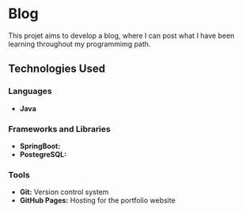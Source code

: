 # Blog
This projet aims to develop a blog, where I can post what I have been learning throughout my programmimg path.


## Technologies Used 
### Languages

- **Java** 

### Frameworks and Libraries
  - **SpringBoot:** 
  - **PostegreSQL:** 

### Tools
  - **Git:** Version control system
  - **GitHub Pages:** Hosting for the portfolio website
